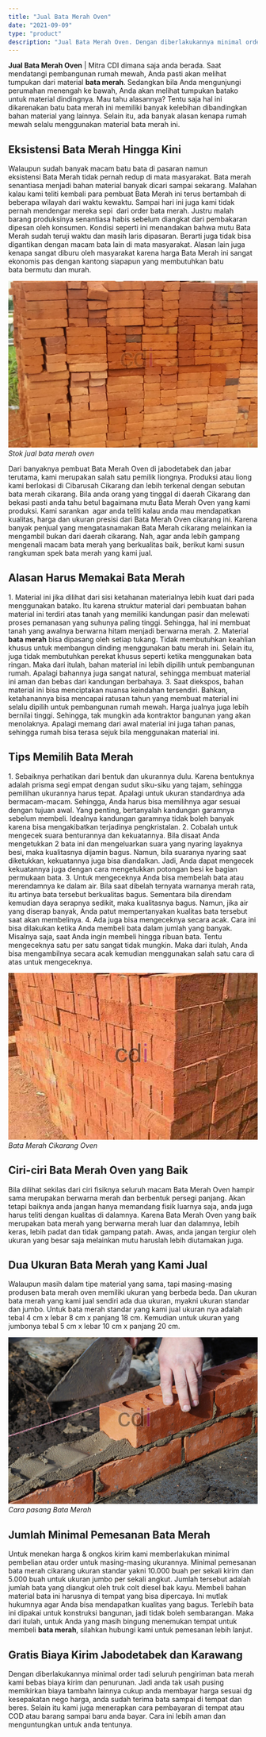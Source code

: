 ```yaml
---
title: "Jual Bata Merah Oven"
date: "2021-09-09"
type: "product"
description: "Jual Bata Merah Oven. Dengan diberlakukannya minimal order tadi seluruh pengiriman bata merah kami bebas biaya kirim dan penurunan. Jadi anda tak usah pusing..."
---
```


**Jual Bata Merah Oven** | Mitra CDI dimana saja anda berada. Saat mendatangi pembangunan rumah mewah, Anda pasti akan melihat tumpukan dari material **bata merah**. Sedangkan bila Anda mengunjungi perumahan menengah ke bawah, Anda akan melihat tumpukan batako untuk material dindingnya. Mau tahu alasannya? Tentu saja hal ini dikarenakan batu bata merah ini memiliki banyak kelebihan dibandingkan bahan material yang lainnya. Selain itu, ada banyak alasan kenapa rumah mewah selalu menggunakan material bata merah ini.

 ## Eksistensi Bata Merah Hingga Kini
    
Walaupun sudah banyak macam batu bata di pasaran namun eksistensi Bata Merah tidak pernah redup di mata masyarakat. Bata merah senantiasa menjadi bahan material banyak dicari sampai sekarang. Malahan kalau kami teliti kembali para pembuat Bata Merah ini terus bertambah di beberapa wilayah dari waktu kewaktu. Sampai hari ini juga kami tidak pernah mendengar mereka sepi  dari order bata merah. Justru malah barang produksinya senantiasa habis sebelum diangkat dari pembakaran dipesan oleh konsumen. Kondisi seperti ini menandakan bahwa mutu Bata Merah sudah teruji waktu dan masih laris dipasaran. Berarti juga tidak bisa digantikan dengan macam bata lain di mata masyarakat. Alasan lain juga kenapa sangat diburu oleh masyarakat karena harga Bata Merah ini sangat ekonomis pas dengan kantong siapapun yang membutuhkan batu bata bermutu dan murah.

![Stok jual bata merah oven](/images/product/bata-standar.jpg)
*Stok jual bata merah oven*

Dari banyaknya pembuat Bata Merah Oven di jabodetabek dan jabar terutama, kami merupakan salah satu pemilik liongnya. Produksi atau liong kami berlokasi di Cibarusah Cikarang dan lebih terkenal dengan sebutan bata merah cikarang. Bila anda orang yang tinggal di daerah Cikarang dan bekasi pasti anda tahu betul bagaimana mutu Bata Merah Oven yang kami produksi. Kami sarankan  agar anda teliti kalau anda mau mendapatkan kualitas, harga dan ukuran presisi dari Bata Merah Oven cikarang ini. Karena banyak penjual yang mengatasnamakan Bata Merah cikarang melainkan ia mengambil bukan dari daerah cikarang. Nah, agar anda lebih gampang mengenali macam bata merah yang berkualitas baik, berikut kami susun rangkuman spek bata merah yang kami jual.

 ## Alasan Harus Memakai Bata Merah
    
1\. Material ini jika dilihat dari sisi ketahanan materialnya lebih kuat dari pada menggunakan batako. Itu karena struktur material dari pembuatan bahan material ini terdiri atas tanah yang memiliki kandungan pasir dan melewati proses pemanasan yang suhunya paling tinggi. Sehingga, hal ini membuat tanah yang awalnya berwarna hitam menjadi berwarna merah.
2\. Material **bata merah** bisa dipasang oleh setiap tukang. Tidak membutuhkan keahlian khusus untuk membangun dinding menggunakan batu merah ini. Selain itu, juga tidak membutuhkan perekat khusus seperti ketika menggunakan bata ringan. Maka dari itulah, bahan material ini lebih dipilih untuk pembangunan rumah. Apalagi bahannya juga sangat natural, sehingga membuat material ini aman dan bebas dari kandungan berbahaya.
3\. Saat diekspos, bahan material ini bisa menciptakan nuansa keindahan tersendiri. Bahkan, ketahanannya bisa mencapai ratusan tahun yang membuat material ini selalu dipilih untuk pembangunan rumah mewah. Harga jualnya juga lebih bernilai tinggi. Sehingga, tak mungkin ada kontraktor bangunan yang akan menolaknya. Apalagi memang dari awal material ini juga tahan panas, sehingga rumah bisa terasa sejuk bila menggunakan material ini.

 ## Tips Memilih Bata Merah
    
1\. Sebaiknya perhatikan dari bentuk dan ukurannya dulu. Karena bentuknya adalah prisma segi empat dengan sudut siku-siku yang tajam, sehingga pemilihan ukurannya harus tepat. Apalagi untuk ukuran standardnya ada bermacam-macam. Sehingga, Anda harus bisa memilihnya agar sesuai dengan tujuan awal. Yang penting, bertanyalah kandungan garamnya sebelum membeli. Idealnya kandungan garamnya tidak boleh banyak karena bisa mengakibatkan terjadinya pengkristalan.
2\. Cobalah untuk mengecek suara benturannya dan kekuatannya. Bila disaat Anda mengetukkan 2 bata ini dan mengeluarkan suara yang nyaring layaknya besi, maka kualitasnya dijamin bagus. Namun, bila suaranya nyaring saat diketukkan, kekuatannya juga bisa diandalkan. Jadi, Anda dapat mengecek kekuatannya juga dengan cara mengetukkan potongan besi ke bagian permukaan bata.
3\. Untuk mengeceknya Anda bisa membelah bata atau merendamnya ke dalam air. Bila saat dibelah ternyata warnanya merah rata, itu artinya bata tersebut berkualitas bagus. Sementara bila direndam kemudian daya serapnya sedikit, maka kualitasnya bagus. Namun, jika air yang diserap banyak, Anda patut mempertanyakan kualitas bata tersebut saat akan membelinya.
4\. Ada juga bisa mengeceknya secara acak. Cara ini bisa dilakukan ketika Anda membeli bata dalam jumlah yang banyak. Misalnya saja, saat Anda ingin membeli hingga ribuan bata. Tentu mengeceknya satu per satu sangat tidak mungkin. Maka dari itulah, Anda bisa mengambilnya secara acak kemudian menggunakan salah satu cara di atas untuk mengeceknya.

![Bata Merah Cikarang Oven](/images/product/bata-merah.jpg)
*Bata Merah Cikarang Oven*

 ## Ciri-ciri Bata Merah Oven yang Baik
    
Bila dilihat sekilas dari ciri fisiknya seluruh macam Bata Merah Oven hampir sama merupakan berwarna merah dan berbentuk persegi panjang. Akan tetapi baiknya anda jangan hanya memandang fisik luarnya saja, anda juga harus teliti dengan kualitas di dalamnya. Karena Bata Merah Oven yang baik merupakan bata merah yang berwarna merah luar dan dalamnya, lebih keras, lebih padat dan tidak gampang patah. Awas, anda jangan tergiur oleh ukuran yang besar saja melainkan mutu haruslah lebih diutamakan juga.

 ## Dua Ukuran Bata Merah yang Kami Jual
    
Walaupun masih dalam tipe material yang sama, tapi masing-masing produsen bata merah oven memiliki ukuran yang berbeda beda. Dan ukuran bata merah yang kami jual sendiri ada dua ukuran, myakni ukuran standar dan jumbo. Untuk bata merah standar yang kami jual ukuran nya adalah tebal 4 cm x lebar 8 cm x panjang 18 cm. Kemudian untuk ukuran yang jumbonya tebal 5 cm x lebar 10 cm x panjang 20 cm.

![Cara pasang Bata Merah](/images/product/bata-merah-2.jpg)
*Cara pasang Bata Merah*

 ## Jumlah Minimal Pemesanan Bata Merah
    
Untuk menekan harga & ongkos kirim kami memberlakukan minimal pembelian atau order untuk masing-masing ukurannya. Minimal pemesanan bata merah cikarang ukuran standar yakni 10.000 buah per sekali kirim dan 5.000 buah untuk ukuran jumbo per sekali angkut. Jumlah tersebut adalah jumlah bata yang diangkut oleh truk colt diesel bak kayu.
Membeli bahan material bata ini harusnya di tempat yang bisa dipercaya. Ini mutlak hukumnya agar Anda bisa mendapatkan kualitas yang bagus. Terlebih bata ini dipakai untuk konstruksi bangunan, jadi tidak boleh sembarangan. Maka dari itulah, untuk Anda yang masih bingung menemukan tempat untuk membeli **bata merah**, silahkan hubungi kami untuk pemesanan lebih lanjut.

 ## Gratis Biaya Kirim Jabodetabek dan Karawang
    
Dengan diberlakukannya minimal order tadi seluruh pengiriman bata merah kami bebas biaya kirim dan penurunan. Jadi anda tak usah pusing memikirkan biaya tambahn lainnya cukup anda membayar harga sesuai dg kesepakatan nego harga, anda sudah terima bata sampai di tempat dan beres. Selain itu kami juga menerapkan cara pembayaran di tempat atau COD atau barang sampai baru anda bayar. Cara ini lebih aman dan menguntungkan untuk anda tentunya.
